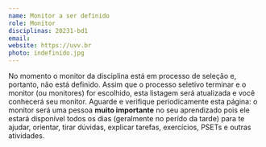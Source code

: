 ```yaml
---
name: Monitor a ser definido
role: Monitor
disciplinas: 20231-bd1
email: 
website: https://uvv.br
photo: indefinido.jpg
---
```


No momento o monitor da disciplina está em processo de seleção e, portanto,
não está definido. Assim que o processo seletivo terminar e o monitor (ou
monitores) for escolhido, esta listagem será atualizada e você conhecerá
seu monitor. Aguarde e verifique periodicamente esta página: o monitor será
uma pessoa **muito importante** no seu aprendizado pois ele estará disponível
todos os dias (geralmente no perído da tarde) para te ajudar, orientar, tirar
dúvidas, explicar tarefas, exercícios, PSETs e outras atividades.
